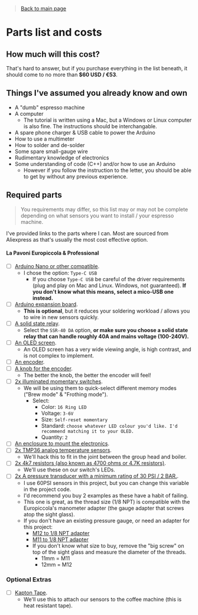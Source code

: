 > [Back to main page](../README.md)

# Parts list and costs

## How much will this cost?
That's hard to answer, but if you purchase everything in the list beneath, it should come to no more than **$60 USD / €53**. 

## Things I've assumed you already know and own
- A "dumb" espresso machine
- A computer
    - The tutorial is written using a Mac, but a Windows or Linux computer is also fine. The instructions should be interchangable.
- A spare phone charger & USB cable to power the Arduino
- How to use a multimeter
- How to solder and de-solder
- Some spare small-gauge wire
- Rudimentary knowledge of electronics
- Some understanding of code (C++) and/or how to use an Arduino
    - However if you follow the instruction to the letter, you should be able to get by without any previous experience.

## Required parts
> You requirements may differ, so this list may or may not be complete depending on what sensors you want to install / your espresso machine.

I've provided links to the parts where I can. Most are sourced from Aliexpress as that's usually the most cost effective option.

#### La Pavoni Europiccola & Professional
- [ ] [Arduino Nano or other compatible](https://aliexpress.com/item/4000903444456.html). 
    - I chose the option: `Type-C USB`
        - If you choose `Type-C USB` be careful of the driver requirements (plug and play on Mac and Linux. Windows, not guaranteed). **If you don't know what this means, select a mico-USB one instead.**
- [ ] [Arduino expansion board](https://s.click.aliexpress.com/e/_9RjuPG).
    - **This is optional**, but it reduces your soldering workload / allows you to wire in new sensors quickly.
- [ ] [A solid state relay](https://s.click.aliexpress.com/e/_9h01hI). 
    - Select the `SSR-40 DA` option, **or make sure you choose a solid state relay that can handle roughly 40A and mains voltage (100-240V).**
- [ ] [An OLED screen](https://nl.aliexpress.com/item/32957309383.html). 
    - An OLED screen has a very wide viewing angle, is high contrast, and is not complex to implement.
- [ ] [An encoder](https://s.click.aliexpress.com/e/_AZFjme). 
- [ ] [A knob for the encoder](https://s.click.aliexpress.com/e/_Atgtlq). 
    - The better the knob, the better the encoder will feel!
- [ ] [2x illuminated momentary switches](https://s.click.aliexpress.com/e/_AFDd3K). 
    - We will be using them to quick-select different memory modes ("Brew mode" & "Frothing mode").
        - Select: 
            - Color: `16 Ring LED`
            - Voltage: `3-6V`
            - Size: `Self-reset momentary`
            - Standard: `choose whatever LED colour you'd like. I'd recommend matching it to your OLED.`
            - Quantity: `2`
- [ ] [An enclosure to mount the electronics](https://s.click.aliexpress.com/e/_AKRz3E).
- [ ] [2x TMP36 analog temperature sensors](https://s.click.aliexpress.com/e/_AWMTHm).
    - We'll hack this to fit in the joint between the group head and boiler.
- [ ] [2x 4k7 resistors (also known as 4700 ohms or 4.7K resistors)](https://www.google.com/search?q=4k7+resistor).
    - We'll use these on our switch's LEDs.
- [ ] [2x A pressure transducer with a minimum rating of 30 PSI / 2 BAR.](https://s.click.aliexpress.com/e/_ALg5YG). 
    - I use 60PSI sensors in this project, but you can change this variable in the project code.
    - I'd recommend you buy 2 examples as these have a habit of failing.
    - This one is great, as the thread size (1/8 NPT) is compatible with the Europiccola's manometer adapter (the gauge adapter that screws atop the sight glass).
    - If you don't have an existing pressure gauge, or need an adapter for this project:
        - [M12 to 1/8 NPT adapter](https://www.google.com/search?q=europiccola+m12+to+1%2F8+npt)
        - [M11 to 1/8 NPT adapter](https://www.google.com/search?q=europiccola+m11+to+1%2F8+npt)
        - If you don't know what size to buy, remove the "big screw" on top of the sight glass and measure the diameter of the threads.
            - 11mm = M11 
            - 12mm = M12

### Optional Extras
- [ ] [Kapton Tape](https://www.google.com/search?q=kpaton+tape).
    - We'll use this to attach our sensors to the coffee machine (this is heat resistant tape).